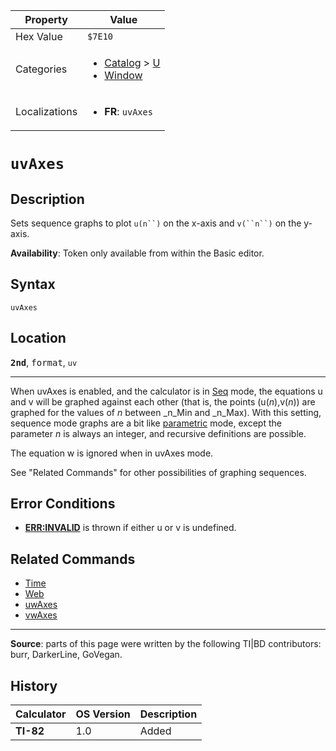 | Property      | Value |
|---------------|-------|
| Hex Value     | `$7E10`|
| Categories    | <ul><li>[Catalog](<../categories/Catalog.md>) > [U](<../categories/Catalog.md#U>)</li><li>[Window](<../categories/Window.md>)</li></ul> |
| Localizations | <ul><li><b>FR</b>: `uvAxes`</li></ul> |

# `uvAxes`

## Description
Sets sequence graphs to plot `u(n``)` on the x-axis and `v(``n``)` on the y-axis.


<b>Availability</b>: Token only available from within the Basic editor.

## Syntax
`uvAxes`

## Location
<tt><kbd><b>2nd</b></kbd></tt>, <kbd>format</kbd>, `uv`
<hr>

When uvAxes is enabled, and the calculator is in [Seq](seq-mode) mode, the equations u and v will be graphed against each other (that is, the points (u(_n_),v(_n_)) are graphed for the values of _n_ between _n_Min and _n_Max). With this setting, sequence mode graphs are a bit like [parametric](param) mode, except the parameter _n_ is always an integer, and recursive definitions are possible.

The equation w is ignored when in uvAxes mode.

See "Related Commands" for other possibilities of graphing sequences.

## Error Conditions

*   **[ERR:INVALID](errors#invalid)** is thrown if either u or v is undefined.

## Related Commands

*   [Time](Time.md)
*   [Web](Web.md)
*   [uwAxes](uwAxes.md)
*   [vwAxes](vwAxes.md)

* * *

**Source**: parts of this page were written by the following TI|BD contributors: burr, DarkerLine, GoVegan.

## History
| Calculator | OS Version | Description |
|------------|------------|-------------|
| <b>TI-82</b> | 1.0 | Added |


